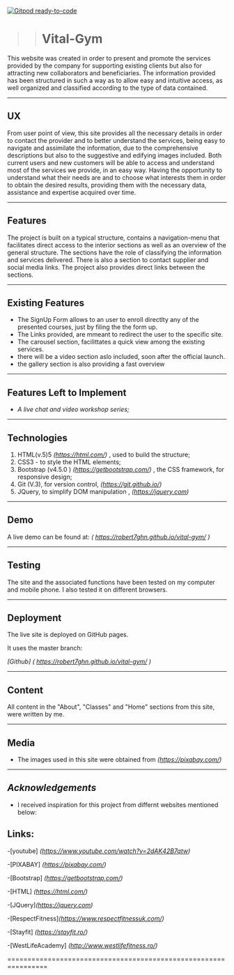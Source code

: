 [![Gitpod ready-to-code](https://img.shields.io/badge/Gitpod-ready--to--code-blue?logo=gitpod)](https://gitpod.io/#https://github.com/Robert7ghn/vital-gym)


>># Vital-Gym

<!-- Florin-Robert Smarandescu Portfolio - This is part of the MS1 Project portfolio for User Centric Frontend Development - Code Institute  -->
<!-- This is a portfolio website to be present to prospective employers. -->

This website was created in order to present and promote the services provided by the company
for supporting existing clients but also for attracting new collaborators and beneficiaries.
The information provided has been structured in such a way as to allow easy and intuitive access, as well
organized and classified according to the type of data contained.

---

## UX
From user point of view, this site provides all the necessary details in order to contact the provider and to better understand the services,
being easy to navigate and assimilate the information, due to the comprehensive descriptions but also to the suggestive and edifying images included.
Both current users and new customers will be able to access and understand most of the services we provide, in an easy way.
Having the opportunity to understand what their needs are and to choose what interests them in order to obtain the desired results, providing them with the necessary data, 
assistance and expertise acquired over time.

---

## Features
The project is built on a typical structure, contains a navigation-menu that facilitates direct access to the 
interior sections as well as an overview of the general structure.
The sections have the role of classifying the information and services delivered.
There is also a section to contact supplier and social media links.
The project also provides direct links between the sections.

---


## Existing Features
- The SignUp Form allows to an user to enroll directlty any of the presented courses, just by filing the the form up.
- The Links provided, are mmeant to redirect the user to the specific site.
- The carousel section, facilittates a quick view among the existing services.
- there will be a video section aslo included, soon after the official launch.
- the gallery section is also providing a fast overview

---

## Features Left to Implement
- *A live chat and video workshop series;*
---

## Technologies
1. HTML(v.5)5  *(https://html.com/)*	 , used to build the structure;
2. CSS3	- to style the HTML elements;
3. Bootstrap (v4.5.0 ) *(https://getbootstrap.com/)* , the CSS framework, for responsive design;
4. Git (V.3), for version control, *(https://git.github.io/)*
5. JQuery,  to simplify DOM manipulation , *(https://jquery.com)*
---

## Demo
A live demo can be found at: *( https://robert7ghn.github.io/vital-gym/ )*

---

## Testing
The site and the associated functions have been tested on my computer and mobile phone. 
I also tested it on different browsers.

---

## Deployment
The live site is deployed on GitHub pages. 

It uses the master branch: 

*[Github] ( https://robert7ghn.github.io/vital-gym/ )*

---

## Content
All content in the "About", "Classes" and "Home" sections from this site, were written by me. 

---

## Media
- The images used in this site were obtained from *(https://pixabay.com/)*
---

## _Acknowledgements_
- I received inspiration for this project from differnt websites mentioned below:

## Links:

-[youtube] _(https://www.youtube.com/watch?v=2dAK42B7qtw)_

-[PIXABAY] *(https://pixabay.com/)*

-[Bootstrap] *(https://getbootstrap.com/)*

-[HTML] *(https://html.com/)*

-[JQuery]*(https://jquery.com)*

-[RespectFitness]*(https://www.respectfitnessuk.com/)*

-[Stayfit] *(https://stayfit.ro/)*

-[WestLifeAcademy] *(http://www.westlifefitness.ro/)*

================================================================

